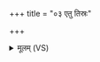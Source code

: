 +++
title = "०३ एतु तिस्रः"

+++
<details><summary>मूलम् (VS)</summary>

एतु॑ ति॒स्रः प॑रा॒वत॒ एतु॒ पञ्च॒ जनाँ॒ अति॑।  
एतु॑ ति॒स्रोऽति॑ रोच॒ना यतो॒ न पुन॒राय॑ति।  
श॑श्व॒तीभ्यः॒ समा॑भ्यो॒ याव॒त्सूर्यो॒ अस॑द्दि॒वि ॥
</details>